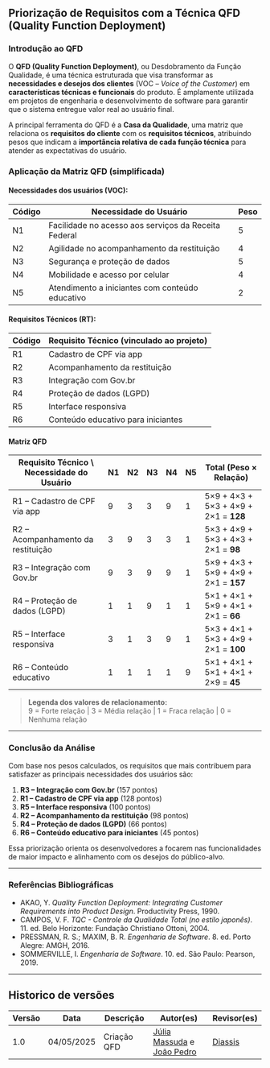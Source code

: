 ## Priorização de Requisitos com a Técnica QFD (Quality Function Deployment)

### Introdução ao QFD

O **QFD (Quality Function Deployment)**, ou Desdobramento da Função Qualidade, é uma técnica estruturada que visa transformar as **necessidades e desejos dos clientes** (VOC – *Voice of the Customer*) em **características técnicas e funcionais** do produto. É amplamente utilizada em projetos de engenharia e desenvolvimento de software para garantir que o sistema entregue valor real ao usuário final.

A principal ferramenta do QFD é a **Casa da Qualidade**, uma matriz que relaciona os **requisitos do cliente** com os **requisitos técnicos**, atribuindo pesos que indicam a **importância relativa de cada função técnica** para atender as expectativas do usuário.

### Aplicação da Matriz QFD (simplificada)

#### Necessidades dos usuários (VOC):

| Código | Necessidade do Usuário                                        | Peso |
|--------|---------------------------------------------------------------|------|
| N1     | Facilidade no acesso aos serviços da Receita Federal         | 5    |
| N2     | Agilidade no acompanhamento da restituição                   | 4    |
| N3     | Segurança e proteção de dados                                 | 5    |
| N4     | Mobilidade e acesso por celular                               | 4    |
| N5     | Atendimento a iniciantes com conteúdo educativo               | 2    |

#### Requisitos Técnicos (RT):

| Código | Requisito Técnico (vinculado ao projeto)                                    |
|--------|----------------------------------------------------------------------------|
| R1     | Cadastro de CPF via app                                                   |
| R2     | Acompanhamento da restituição                                             |
| R3     | Integração com Gov.br                                                     |
| R4     | Proteção de dados (LGPD)                                                  |
| R5     | Interface responsiva                                                      |
| R6     | Conteúdo educativo para iniciantes                                        |

#### Matriz QFD

| Requisito Técnico \ Necessidade do Usuário | N1 | N2 | N3 | N4 | N5 | Total (Peso × Relação) |
|-------------------------------------------|----|----|----|----|----|--------------------------|
| R1 – Cadastro de CPF via app              | 9  | 3  | 3  | 9  | 1  | 5×9 + 4×3 + 5×3 + 4×9 + 2×1 = **128** |
| R2 – Acompanhamento da restituição        | 3  | 9  | 3  | 3  | 1  | 5×3 + 4×9 + 5×3 + 4×3 + 2×1 = **98**  |
| R3 – Integração com Gov.br                | 9  | 3  | 9  | 9  | 1  | 5×9 + 4×3 + 5×9 + 4×9 + 2×1 = **157** |
| R4 – Proteção de dados (LGPD)             | 1  | 1  | 9  | 1  | 1  | 5×1 + 4×1 + 5×9 + 4×1 + 2×1 = **66**  |
| R5 – Interface responsiva                 | 3  | 1  | 3  | 9  | 1  | 5×3 + 4×1 + 5×3 + 4×9 + 2×1 = **100** |
| R6 – Conteúdo educativo                   | 1  | 1  | 1  | 1  | 9  | 5×1 + 4×1 + 5×1 + 4×1 + 2×9 = **45**  |

> **Legenda dos valores de relacionamento:**  
> 9 = Forte relação | 3 = Média relação | 1 = Fraca relação | 0 = Nenhuma relação

---

### Conclusão da Análise

Com base nos pesos calculados, os requisitos que mais contribuem para satisfazer as principais necessidades dos usuários são:

1. **R3 – Integração com Gov.br** (157 pontos)  
2. **R1 – Cadastro de CPF via app** (128 pontos)  
3. **R5 – Interface responsiva** (100 pontos)  
4. **R2 – Acompanhamento da restituição** (98 pontos)  
5. **R4 – Proteção de dados (LGPD)** (66 pontos)  
6. **R6 – Conteúdo educativo para iniciantes** (45 pontos)

Essa priorização orienta os desenvolvedores a focarem nas funcionalidades de maior impacto e alinhamento com os desejos do público-alvo.

---

### Referências Bibliográficas

- AKAO, Y. *Quality Function Deployment: Integrating Customer Requirements into Product Design*. Productivity Press, 1990.  
- CAMPOS, V. F. *TQC - Controle da Qualidade Total (no estilo japonês)*. 11. ed. Belo Horizonte: Fundação Christiano Ottoni, 2004.  
- PRESSMAN, R. S.; MAXIM, B. R. *Engenharia de Software*. 8. ed. Porto Alegre: AMGH, 2016.  
- SOMMERVILLE, I. *Engenharia de Software*. 10. ed. São Paulo: Pearson, 2019.

 ---
 ## Historico de versões

Versão |   Data  | Descrição | Autor(es) | Revisor(es)
------ | ---- | ------ | ---------- | ----------
1.0 | 04/05/2025 | Criação QFD |[Júlia Massuda](https://github.com/JuliaReis18) e [João Pedro](https://github.com/JpRodrigues2)  | [Diassis](https://github.com/Diaxiz) |



